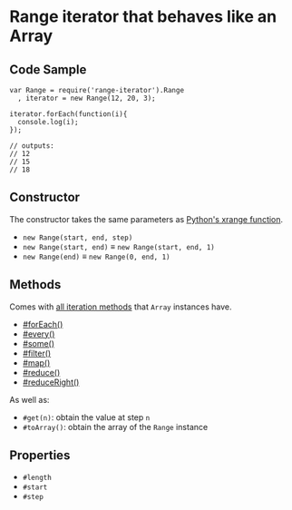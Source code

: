 Range iterator that behaves like an Array
=========================================

Code Sample
-----------

    var Range = require('range-iterator').Range
      , iterator = new Range(12, 20, 3);

    iterator.forEach(function(i){
      console.log(i);
    });

    // outputs:
    // 12
    // 15
    // 18

Constructor
-----------
The constructor takes the same parameters as [Python's xrange function](http://docs.python.org/2/library/functions.html#xrange).

* `new Range(start, end, step)`
* `new Range(start, end)` &equiv; `new Range(start, end, 1)`
* `new Range(end)` &equiv; `new Range(0, end, 1)`

Methods
-------
Comes with [all iteration methods](https://developer.mozilla.org/en-US/docs/JavaScript/Reference/Global_Objects/Array#Iteration_methods) that `Array` instances have.

* [\#forEach()](https://developer.mozilla.org/en-US/docs/JavaScript/Reference/Global_Objects/Array/forEach)
* [\#every()](https://developer.mozilla.org/en-US/docs/JavaScript/Reference/Global_Objects/Array/every)
* [\#some()](https://developer.mozilla.org/en-US/docs/JavaScript/Reference/Global_Objects/Array/some)
* [\#filter()](https://developer.mozilla.org/en-US/docs/JavaScript/Reference/Global_Objects/Array/filter)
* [\#map()](https://developer.mozilla.org/en-US/docs/JavaScript/Reference/Global_Objects/Array/map)
* [\#reduce()](https://developer.mozilla.org/en-US/docs/JavaScript/Reference/Global_Objects/Array/reduce)
* [\#reduceRight()](https://developer.mozilla.org/en-US/docs/JavaScript/Reference/Global_Objects/Array/reduceRight)

As well as:

* `#get(n)`: obtain the value at step `n`
* `#toArray()`: obtain the array of the `Range` instance

Properties
----------
* `#length`
* `#start`
* `#step`
